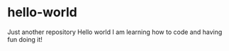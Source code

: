 # hello-world
Just another repository
Hello world
I am learning how to code and having fun doing it!
